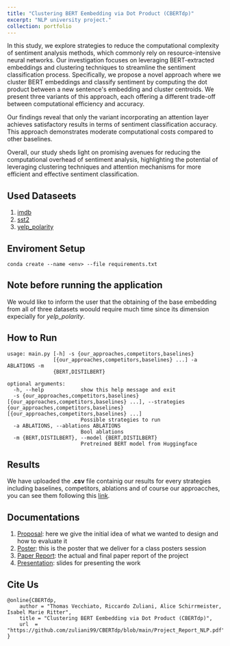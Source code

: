 ```yaml
---
title: "Clustering BERT Eembedding via Dot Product (CBERTdp)"
excerpt: "NLP university project."
collection: portfolio
---
```


In this study, we explore strategies to reduce the computational complexity of sentiment analysis methods, which commonly rely on resource-intensive neural networks. Our investigation focuses on leveraging BERT-extracted embeddings and clustering techniques to streamline the sentiment classification process. Specifically, we propose a novel approach where we cluster BERT embeddings and classify sentiment by computing the dot product between a new sentence's embedding and cluster centroids. We present three variants of this approach, each offering a different trade-off between computational efficiency and accuracy.

Our findings reveal that only the variant incorporating an attention layer achieves satisfactory results in terms of sentiment classification accuracy. This approach demonstrates moderate computational costs compared to other baselines.

Overall, our study sheds light on promising avenues for reducing the computational overhead of sentiment analysis, highlighting the potential of leveraging clustering techniques and attention mechanisms for more efficient and effective sentiment classification.


## Used Dataseets
1. [imdb](https://huggingface.co/datasets/imdb) 
2. [sst2](https://huggingface.co/datasets/sst2)
3. [yelp_polarity](https://huggingface.co/datasets/yelp_polarity)


## Enviroment Setup
```
conda create --name <env> --file requirements.txt
```

## Note before running the application
We would like to inform the user that the obtaining of the base embedding from all of three datasets woould require much time since its dimension expecially for *yelp_polarity*.

## How to Run
```
usage: main.py [-h] -s {our_approaches,competitors,baselines}
               [{our_approaches,competitors,baselines} ...] -a ABLATIONS -m
               {BERT,DISTILBERT}

optional arguments:
  -h, --help            show this help message and exit
  -s {our_approaches,competitors,baselines} [{our_approaches,competitors,baselines} ...], --strategies {our_approaches,competitors,baselines} [{our_approaches,competitors,baselines} ...]
                        Possible strategies to run
  -a ABLATIONS, --ablations ABLATIONS
                        Bool ablations
  -m {BERT,DISTILBERT}, --model {BERT,DISTILBERT}
                        Pretreined BERT model from Huggingface
```

## Results
We have uploaded the **.csv** file containig our results for every strategies including baselines, competitors, ablations and of course our approacches, you can see them following this [link](https://github.com/zuliani99/CBERTdp/tree/main/app/results/our_results).

## Documentations
1. [Proposal](https://github.com/zuliani99/CBERTdp/blob/main/documentations/CBERTdp_Proposal.pdf): here we give the initial idea of what we wanted to design and how to evaluate it
2. [Poster](https://github.com/zuliani99/CBERTdp/blob/main/documentations/CBERTdp_Poster.pdf): this is the poster that we deliver for a class posters session
3. [Paper Report](https://github.com/zuliani99/CBERTdp/blob/main/documentations/CBERTdp_Paper.pdf): the actual and final paper report of the project
4. [Presentation](https://github.com/zuliani99/CBERTdp/blob/main/documentations/CBERTdp_Presentation.pdf): slides for presenting the work

## Cite Us
```
@online{CBERTdp,
    author = "Thomas Vecchiato, Riccardo Zuliani, Alice Schirrmeister, Isabel Marie Ritter",
    title = "Clustering BERT Eembedding via Dot Product (CBERTdp)",
    url  = "https://github.com/zuliani99/CBERTdp/blob/main/Project_Report_NLP.pdf",
}
```
